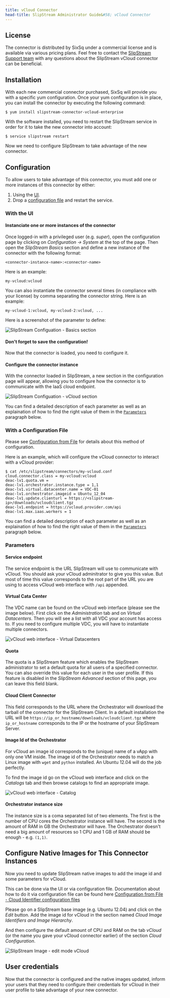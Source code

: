 ```yaml
---
title: vCloud Connector
head-title: SlipStream Administrator Guide&#58; vCloud Connector
---
```


## License

The connector is distributed by SixSq under a commercial license and is
available via various pricing plans.
Feel free to contact the [SlipStream Support team][support-email]
with any questions about the SlipStream vCloud connector can be beneficial.

## Installation

With each new commercial connector purchased, SixSq will provide you with a
specific yum configuration.
Once your yum configuration is in place, you can install the connector by
executing the following command:

	$ yum install slipstream-connector-vcloud-enterprise

With the software installed, you need to restart the SlipStream service
in order for it to take the new connector into account:

	$ service slipstream restart

Now we need to configure SlipStream to take advantage of the new connector.


## Configuration

To allow users to take advantage of this connector, you must add one
or more instances of this connector by either:

 1. Using the [UI](#with-the-ui).
 2. Drop a [configuration file](#with-a-configuration-file) and restart the
    service.

### With the UI

#### Instanciate one or more instances of the connector

Once logged-in with a privileged user (e.g. *super*), open the configuration
page by clicking on *Configuration -> System* at the top of the page.
Then open the *SlipStream Basics* section and define a new instance of the
connector with the following format:

    <connector-instance-name>:<connector-name>


Here is an example:

    my-vcloud:vcloud


You can also instantiate the connector several times (in compliance with your
license) by comma separating the connector string. Here is an example:

    my-vcloud-1:vcloud, my-vcloud-2:vcloud, ...

Here is a screenshot of the parameter to define:

![SlipStream Configuation - Basics section]

#### Don't forget to save the configuration!

Now that the connector is loaded, you need to configure it.

#### Configure the connector instance

With the connector loaded in SlipStream, a new section in the configuration
page will appear, allowing you to configure how the connector is to
communicate with the IaaS cloud endpoint.

![SlipStream Configuation - vCloud section]

You can find a detailed description of each parameter as well as an
explaination of how to find the right value of them in the
[`Parameters`](#parameters) paragraph below.

### With a Configuration File

Please see [Configuration from File] for details about this method of
configuration.

Here is an example, which will configure the vCloud connector to interact
with a vCloud provider:

    $ cat /etc/slipstream/connectors/my-vcloud.conf
    cloud.connector.class = my-vcloud:vcloud
    deac-lv1.quota.vm = 
    deac-lv1.orchestrator.instance.type = 1,1
    deac-lv1.virtual.datacenter.name = VDC-01
    deac-lv1.orchestrator.imageid = Ubuntu_12_04
    deac-lv1.update.clienturl = https://<slipstream-ip>/downloads/vcloudclient.tgz
    deac-lv1.endpoint = https://vcloud.provider.com/api
    deac-lv1.max.iaas.workers = 1

You can find a detailed description of each parameter as well as an
explaination of how to find the right value of them in the
[`Parameters`](#parameters) paragraph below.

### Parameters

#### Service endpoint

The service endpoint is the URL SlipStream will use to communicate with vCloud.
You should ask your vCloud adminitrator to give you this value.
But most of time this value corresponds to the root part of the URL you are
using to access vCloud web interface with `/api` appended.

#### Virtual Cata Center

The VDC name can be found on the vCloud web interface
(please see the image below).
First click on the *Administration* tab and on *Virtual Datacenters*.
Then you will see a list with all VDC your account has access to.
If you need to configure multiple VDC, you will have to instantiate multiple
connectors.

![vCloud web interface - Virtual Datacenters]

#### Quota

The quota is a SlipStream feature which enables the SlipStream administrator
to set a default quota for all users of a specified connector.
You can also override this value for each user in the user profile.
If this feature is disabled in the *SlipStream Advanced* section of this page,
you can leave this field blank.

#### Cloud Client Connector

This field corresponds to the URL where the Orchestrator will download the
tarball of the connector for the SlipStream Client.
In a default installation the URL will be
`https://ip_or_hostname/downloads/vcloudclient.tgz` where `ip_or_hostname`
corresponds to the IP or the hostname of your SlipStream Server.

#### Image Id of the Orchestrator

For vCloud an image id corresponds to the (unique) name of a vApp with only
one VM inside.
The image id of the Orchestrator needs to match a Linux image with `wget` and
`python` installed. An Ubuntu 12.04 will do the job perfectly.

To find the image id go on the vCloud web interface and click on the *Catalogs*
tab and then browse catalogs to find an appropriate image.

![vCloud web interface - Catalog]

#### Orchestrator instance size

The instance size is a coma separated list of two elements.
The first is the number of CPU cores the Orchestrator instance will have.
The second is the amount of RAM in GB the Orchestrator will have.
The Orchestrator doesn't need a big amount of resources so 1 CPU and 1 GB of RAM
should be enough - e.g. `(1,1)`.

## Configure Native Images for This Connector Instances

Now you need to update SlipStream native images to add the image id and some
parameters for vCloud.

This can be done via the UI or via configuration file.
Documentation about how to do it via configuration file can be found here
[Configuration from File - Cloud Identifier configuration files]

Please go on a SlipStream base image (e.g. Ubuntu 12.04) and click on the
*Edit* button. Add the image id for vCloud in the section named
*Cloud Image Identifiers and Image Hierarchy*.

And then configure the default amount of CPU and RAM on the tab *vCloud*
(or the name you gave your vCloud connector earlier) of the section
*Cloud Configuration*.

![SlipStream Image - edit mode vCloud]

## User credentials

Now that the connector is configured and the native images updated, inform your
users that they need to configure their credentials for vCloud in their user
profile to take advantage of your new connector.


[support-email]: mailto:support@sixsq.com
[Configuration from File]: /documentation/developer_guide/configuration_files.html
[Configuration from File - Cloud Identifier configuration files]: /documentation/developer_guide/configuration_files.html#unique-cloud-identifier-configuration-files
[SlipStream Configuation - Basics section]: images/screenshot-cloud-config-param.png
[SlipStream Configuation - vCloud section]: images/screenshot-vCloud_ss_system_parameters.png
[SlipStream Image - edit mode vCloud]: images/screenshot-vCloud_image_parameters.png
[vCloud web interface - Virtual Datacenters]: images/screenshot-vCloud_vdc.png
[vCloud web interface - Catalog]: images/screenshot-vCloud_imageId.png

